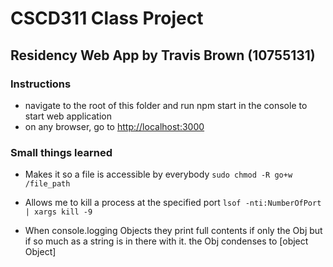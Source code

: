 # CSCD311 Class Project

## Residency Web App by Travis Brown (10755131)

### Instructions

- navigate to the root of this folder and run npm start in the console to start web application
- on any browser, go to <http://localhost:3000>


### Small things learned

- Makes it so a file is accessible by everybody `sudo chmod -R go+w /file_path`

- Allows me to kill a process at the specified port `lsof -nti:NumberOfPort | xargs kill -9`
  
- When console.logging Objects they print full contents if only the Obj but if so much as a string is in there with it. the Obj condenses to [object Object]
